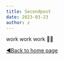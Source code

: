 ```yaml
---
title: Secondpost
date: 2023-03-23
author: z
---
```


work work work 😶‍🌫️






[◀️Back to home page](https://gallifrey23.github.io/)
